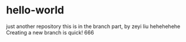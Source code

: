 # hello-world
just another repository
this is in the branch part, by zeyi liu
hehehehehe
Creating a new branch is quick!
666
